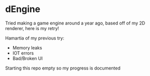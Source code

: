 # dEngine
Tried making a game engine around a year ago, based off of my 2D renderer, here is my retry!

Hamartia of my previous try:

* Memory leaks
* IOT errors
* Bad/Broken UI
  
Starting this repo empty so my progress is documented
